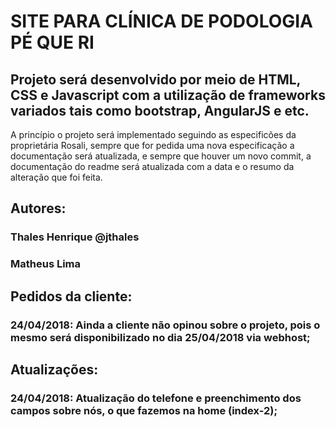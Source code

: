 # SITE PARA CLÍNICA DE PODOLOGIA PÉ QUE RI

## Projeto será desenvolvido por meio de HTML, CSS e Javascript com a utilização de frameworks variados tais como bootstrap, AngularJS e etc.
A princípio o projeto será implementado seguindo as especificões da proprietária Rosali, sempre que for pedida uma nova especificação a documentação será atualizada, e sempre que houver um novo commit, a documentação do readme será atualizada com a data e o resumo da alteração que foi feita.

## Autores: 
### Thales Henrique @jthales
### Matheus Lima

## Pedidos da cliente:
### 24/04/2018: Ainda a cliente não opinou sobre o projeto, pois o mesmo será disponibilizado no dia 25/04/2018 via webhost;

## Atualizações:
### 24/04/2018: Atualização do telefone e preenchimento dos campos sobre nós, o que fazemos na home (index-2);
